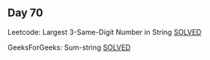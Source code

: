 ## Day 70

Leetcode: Largest 3-Same-Digit Number in String
[SOLVED](https://leetcode.com/problems/largest-3-same-digit-number-in-string/description/?envType=daily-question&envId=2023-12-04)

GeeksForGeeks: Sum-string 
[SOLVED](https://www.geeksforgeeks.org/problems/sum-string3151/1)